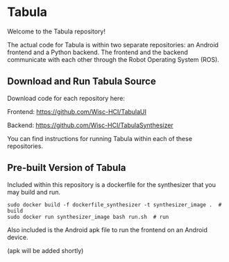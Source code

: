 # Tabula

Welcome to the Tabula repository! 

The actual code for Tabula is within two separate repositories: an Android frontend and a Python backend. The frontend and the backend communicate with each other through the Robot Operating System (ROS).

## Download and Run Tabula Source

Download code for each repository here:

Frontend: https://github.com/Wisc-HCI/TabulaUI

Backend: https://github.com/Wisc-HCI/TabulaSynthesizer 



You can find instructions for running Tabula within each of these repositories.


## Pre-built Version of Tabula

Included within this repository is a dockerfile for the synthesizer that you may build and run.

```
sudo docker build -f dockerfile_synthesizer -t synthesizer_image .  # build
sudo docker run synthesizer_image bash run.sh  # run
```

Also included is the Android apk file to run the frontend on an Android device.

(apk will be added shortly)
